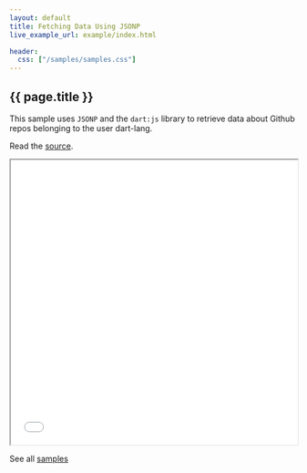 ```yaml
---
layout: default
title: Fetching Data Using JSONP
live_example_url: example/index.html

header:
  css: ["/samples/samples.css"]
---
```


## {{ page.title }}

This sample uses `JSONP` and the `dart:js` library to retrieve data about
Github repos belonging to the user dart-lang.

Read the
[source](https://github.com/dart-lang/sample-jsonp).

<iframe class="running-app-frame"
        style="height:500px;width:100%;"
        src="{{page.live_example_url}}">
</iframe>

See all [samples](/samples/)
